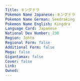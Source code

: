 ```yaml
---
﻿Title: キングドラ
Pokemon Name Japanese: キングドラ
Pokemon Name German: Seedraking
Pokemon Name English: Kingdra
Language Card: Japanese
National Dex Number: 230
Region: Johto
Regional Form: false
Additional Form: false
Mega: false
Gigantamax: false
Cover: false
Link: 
Owned: 
---
```

